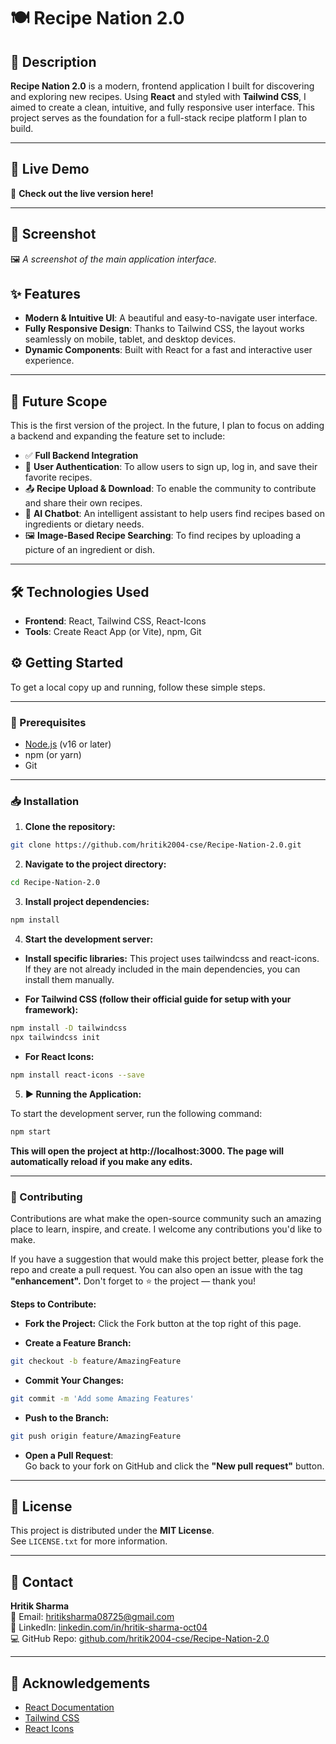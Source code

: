 # 🍽️ Recipe Nation 2.0

## 📖 Description

**Recipe Nation 2.0** is a modern, frontend application I built for discovering and exploring new recipes. Using **React** and styled with **Tailwind CSS**, I aimed to create a clean, intuitive, and fully responsive user interface. This project serves as the foundation for a full-stack recipe platform I plan to build.

---

## 🚀 Live Demo

<!--
If the project is deployed, I'll add a link to the live version here.
-->

🔗 **Check out the live version here!**

---

## 📸 Screenshot

<!--
A visual preview is worth a thousand words. I'll add a screenshot or a GIF of the project in action.
-->

🖼️ *A screenshot of the main application interface.*

## ✨ Features

- **Modern & Intuitive UI**: A beautiful and easy-to-navigate user interface.
- **Fully Responsive Design**: Thanks to Tailwind CSS, the layout works seamlessly on mobile, tablet, and desktop devices.
- **Dynamic Components**: Built with React for a fast and interactive user experience.

---

## 🚀 Future Scope

This is the first version of the project. In the future, I plan to focus on adding a backend and expanding the feature set to include:

- ✅ **Full Backend Integration**
- 🔐 **User Authentication**: To allow users to sign up, log in, and save their favorite recipes.
- 📤 **Recipe Upload & Download**: To enable the community to contribute and share their own recipes.
- 🤖 **AI Chatbot**: An intelligent assistant to help users find recipes based on ingredients or dietary needs.
- 🖼️ **Image-Based Recipe Searching**: To find recipes by uploading a picture of an ingredient or dish.

---

## 🛠️ Technologies Used

- **Frontend**: React, Tailwind CSS, React-Icons  
- **Tools**: Create React App (or Vite), npm, Git

## ⚙️ Getting Started

To get a local copy up and running, follow these simple steps.

---

### 🔧 Prerequisites

- [Node.js](https://nodejs.org/) (v16 or later)  
- npm (or yarn)  
- Git

---

### 📥 Installation

1. **Clone the repository:**

```bash
git clone https://github.com/hritik2004-cse/Recipe-Nation-2.0.git
```

2. **Navigate to the project directory:**

```bash
cd Recipe-Nation-2.0
```

3. **Install project dependencies:**

```bash 
npm install
```
4. **Start the development server:**

- **Install specific libraries:** This project uses tailwindcss and react-icons. If they are not already included in the main dependencies, you can install them manually.

- **For Tailwind CSS (follow their official guide for setup with your framework):**

```bash
npm install -D tailwindcss
npx tailwindcss init
```
- **For React Icons:**

```bash
npm install react-icons --save
```
5. **▶️ Running the Application:**

To start the development server, run the following command:

```bash
npm start
```
**This will open the project at http://localhost:3000. The page will automatically reload if you make any edits.**

---

### 🤝 Contributing
Contributions are what make the open-source community such an amazing place to learn, inspire, and create. I welcome any contributions you'd like to make.

If you have a suggestion that would make this project better, please fork the repo and create a pull request. You can also open an issue with the tag **"enhancement".** Don't forget to ⭐ the project — thank you!

**Steps to Contribute:**

- **Fork the Project:** Click the Fork button at the top right of this page.

- **Create a Feature Branch:**
 ```bash
 git checkout -b feature/AmazingFeature
```
- **Commit Your Changes:**
 ```bash
 git commit -m 'Add some Amazing Features'
```
- **Push to the Branch:**
 ```bash
 git push origin feature/AmazingFeature
```
- **Open a Pull Request**:  
  Go back to your fork on GitHub and click the **"New pull request"** button.

---

## 📜 License

This project is distributed under the **MIT License**.  
See `LICENSE.txt` for more information.

---

## 📧 Contact

**Hritik Sharma**  
📧 Email: [hritiksharma08725@gmail.com](mailto:hritiksharma08725@gmail.com)  
🔗 LinkedIn: [linkedin.com/in/hritik-sharma-oct04](https://www.linkedin.com/in/hritik-sharma-oct04/)  
💻 GitHub Repo: [github.com/hritik2004-cse/Recipe-Nation-2.0](https://github.com/hritik2004-cse/Recipe-Nation-2.0)

---

## 🙏 Acknowledgements

- [React Documentation](https://reactjs.org/)
- [Tailwind CSS](https://tailwindcss.com/)
- [React Icons](https://react-icons.github.io/react-icons/)


